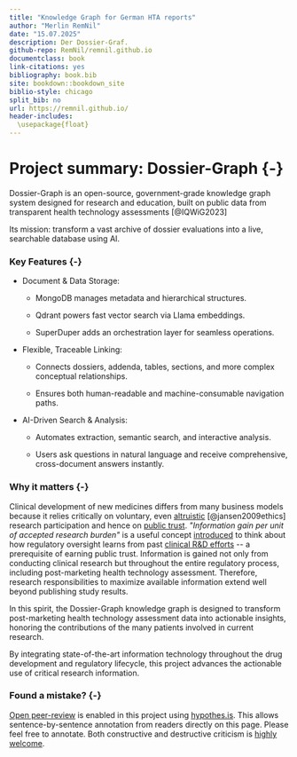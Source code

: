 ```yaml
---
title: "Knowledge Graph for German HTA reports"
author: "Merlin RemNil"
date: "15.07.2025"
description: Der Dossier-Graf.
github-repo: RemNil/remnil.github.io
documentclass: book
link-citations: yes
bibliography: book.bib
site: bookdown::bookdown_site
biblio-style: chicago
split_bib: no
url: https://remnil.github.io/
header-includes:
  \usepackage{float}
---
```


# Project summary: Dossier-Graph {-}

Dossier-Graph is an open-source, government-grade knowledge graph system designed for research and education, built on public data from transparent health technology assessments [@IQWiG2023]

Its mission: transform a vast archive of dossier evaluations into a live, searchable database using AI.

### Key Features {-}

- Document & Data Storage:

  - MongoDB manages metadata and hierarchical structures.

  - Qdrant powers fast vector search via Llama embeddings.

  - SuperDuper adds an orchestration layer for seamless operations.

- Flexible, Traceable Linking:

  - Connects dossiers, addenda, tables, sections, and more complex conceptual relationships.

  - Ensures both human-readable and machine-consumable navigation paths.

- AI-Driven Search & Analysis:

  - Automates extraction, semantic search, and interactive analysis.

  - Users ask questions in natural language and receive comprehensive, cross-document answers instantly.

### Why it matters {-}
Clinical development of new medicines differs from many business models because it relies critically on voluntary, even  [altruistic](https://onlinelibrary.wiley.com/doi/abs/10.1353/hcr.0.0164) [@jansen2009ethics] research participation and hence on [public trust](https://academic.oup.com/bjps/advance-article-abstract/doi/10.1093/bjps/axz023/5524669?redirectedFrom=fulltext). *"Information gain per unit of accepted research burden"* is a useful concept [introduced](https://www.youtube.com/watch?v=5ECTE0gbwFU=0m52s) to think about how regulatory oversight learns from past [clinical R&D efforts](https://www.ema.europa.eu/en/documents/other/laboratory-patient-journey-centrally-authorised-medicine_en.pdf) -- a prerequisite of earning public trust. Information is gained not only from conducting clinical research but throughout the entire regulatory process, including post-marketing health technology assessment. Therefore, research responsibilities to maximize available information extend well beyond publishing study results. 

In this spirit, the Dossier-Graph knowledge graph is designed to transform post-marketing health technology assessment data into actionable insights, honoring the contributions of the many patients involved in current research.

By integrating state-of-the-art information technology throughout the drug development and regulatory lifecycle, this project advances the actionable use of critical research information.

### Found a mistake? {-}
[Open peer-review](http://www.openreviewtoolkit.org/) is enabled in this project using [hypothes.is](https://web.hypothes.is/). This allows sentence-by-sentence annotation from readers directly on this page. Please feel free to annotate. Both constructive and destructive criticism is [highly welcome](http://www.youtube.com/watch?v=ztmvtKLuR7I&t=10m48s).
